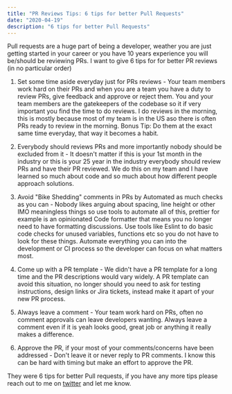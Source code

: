 ```yaml
---
title: "PR Reviews Tips: 6 tips for better Pull Requests"
date: "2020-04-19"
description: "6 tips for better Pull Requests"
---
```


Pull requests are a huge part of being a developer, weather you are just getting started in your career or you have 10 years experience you will be/should be reviewing PRs. I want to give 6 tips for for better PR reviews (in no particular order)

1. Set some time aside everyday just for PRs reviews - Your team members work hard on their PRs and when you are a team you have a duty to review PRs, give feedback and approve or reject them. You and your team members are the gatekeepers of the codebase so it if very important you find the time to do reviews. I do reviews in the morning, this is mostly because most of my team is in the US aso there is often PRs ready to review in the morning. Bonus Tip: Do them at the exact same time everyday, that way it becomes a habit.

2. Everybody should reviews PRs and more importantly nobody should be excluded from it - It doesn't matter if this is your 1st month in the industry or this is your 25 year in the industry everybody should review PRs and have their PR reviewed. We do this on my team and I have learned so much about code and so much about how different people approach solutions. 

3. Avoid "Bike Shedding" comments in PRs by Automated as much checks as you can - Nobody likes arguing about spacing, line height or other IMO meaningless things so use tools to automate all of this, prettier for example is an opinionated Code formatter that means you no longer need to have formatting discussions. Use tools like Eslint to do basic code checks for unused variables, functions etc so you do not have to look for these things. Automate everything you can into the development or CI process so the developer can focus on what matters most.

4. Come up with a PR template - We didn't have a PR template for a long time and the PR descriptions would vary widely. A PR template can avoid this situation, no longer should you need to ask for testing instructions, design links or Jira tickets, instead make it apart of your new PR process.

5. Always leave a comment - Your team work hard on PRs, often no comment approvals can leave developers wanting. Always leave a comment even if it is yeah looks good, great job or anything it really makes a difference.

6. Approve the PR, if your most of your comments/concerns have been addressed - Don't leave it or never reply to PR comments. I know this can be hard with timing but make an effort to approve the PR.

They were 6 tips for better Pull requests, if you have any more tips please reach out to me on [twitter](https://twitter.com/jaythewebdev) and let me know. 